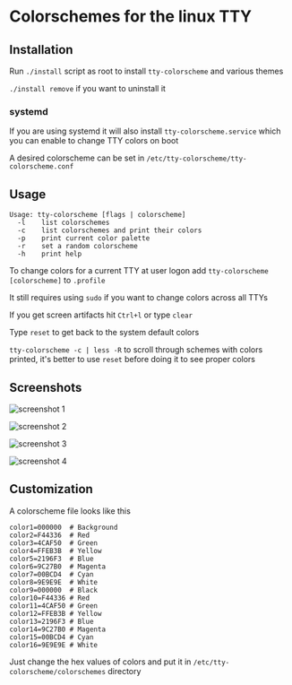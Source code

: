 # Colorschemes for the linux TTY

## Installation

Run ```./install``` script as root to install ```tty-colorscheme``` and various themes

```./install remove``` if you want to uninstall it

### systemd

If you are using systemd it will also install ```tty-colorscheme.service``` which you can enable to change TTY colors on boot

A desired colorscheme can be set in ```/etc/tty-colorscheme/tty-colorscheme.conf```

## Usage

```
Usage: tty-colorscheme [flags | colorscheme]
  -l    list colorschemes
  -c    list colorschemes and print their colors
  -p    print current color palette
  -r    set a random colorscheme
  -h    print help
```

To change colors for a current TTY at user logon add ```tty-colorscheme [colorscheme]``` to ```.profile```

It still requires using ```sudo``` if you want to change colors across all TTYs

If you get screen artifacts hit ```Ctrl+l``` or type ```clear```

Type ```reset``` to get back to the system default colors

```tty-colorscheme -c | less -R``` to scroll through schemes with colors printed, it's better to use ```reset``` before doing it to see proper colors

## Screenshots

![screenshot 1](images/screenshot-1.png)

![screenshot 2](images/screenshot-2.png)

![screenshot 3](images/screenshot-3.png)

![screenshot 4](images/screenshot-4.png)

## Customization

A colorscheme file looks like this

```
color1=000000  # Background
color2=F44336  # Red
color3=4CAF50  # Green
color4=FFEB3B  # Yellow
color5=2196F3  # Blue
color6=9C27B0  # Magenta
color7=00BCD4  # Cyan
color8=9E9E9E  # White
color9=000000  # Black
color10=F44336 # Red
color11=4CAF50 # Green
color12=FFEB3B # Yellow
color13=2196F3 # Blue
color14=9C27B0 # Magenta
color15=00BCD4 # Cyan
color16=9E9E9E # White
```

Just change the hex values of colors and put it in ```/etc/tty-colorscheme/colorschemes``` directory
